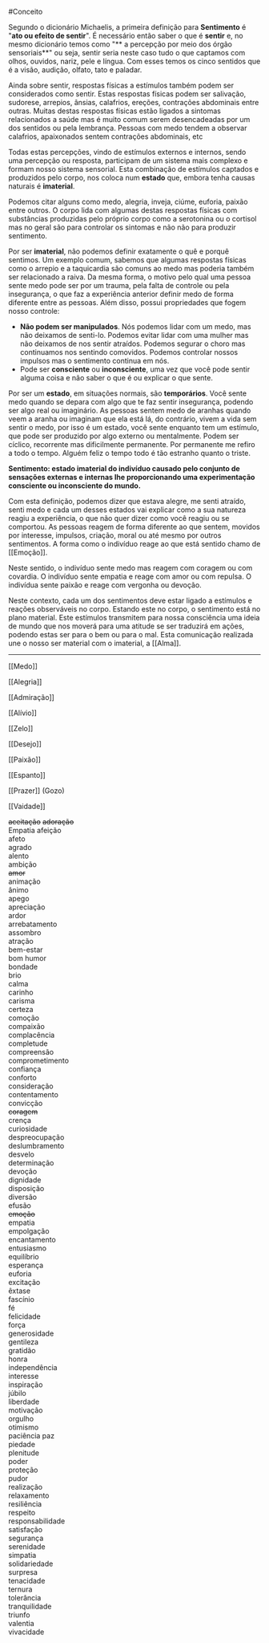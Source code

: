 #Conceito 

Segundo o dicionário Michaelis, a primeira definição para **Sentimento** é "**ato ou efeito de sentir**". É necessário então saber o que é **sentir** e, no mesmo dicionário temos como "** a percepção por meio dos órgão sensoriais**" ou seja, sentir seria neste caso tudo o que captamos com olhos, ouvidos, nariz, pele e língua. Com esses temos os cinco sentidos que é a visão, audição, olfato, tato e paladar. 

Ainda sobre sentir, respostas físicas a estímulos também podem ser considerados como sentir. Estas respostas físicas podem ser salivação, sudorese, arrepios, ânsias, calafrios, ereções, contrações abdominais entre outras. Muitas destas respostas físicas estão ligados a sintomas relacionados a saúde mas é muito comum serem desencadeadas por um dos sentidos ou pela lembrança. Pessoas com medo tendem a observar calafrios, apaixonados sentem contrações abdominais, etc

Todas estas percepções, vindo de estímulos externos e internos, sendo uma percepção ou resposta, participam de um sistema mais complexo e formam nosso sistema sensorial. Esta combinação de estímulos captados e produzidos pelo corpo, nos coloca num **estado** que, embora tenha causas naturais é **imaterial**.

Podemos citar alguns como medo, alegria, inveja, ciúme, euforia, paixão entre outros. O corpo lida com algumas destas respostas físicas com substâncias produzidas pelo próprio corpo como a serotonina ou o cortisol mas no geral são para controlar os sintomas e não não para produzir sentimento.

Por ser **imaterial**, não podemos definir exatamente o quê e porquê sentimos. Um exemplo comum, sabemos que algumas respostas físicas como o arrepio e a taquicardia são comuns ao medo mas poderia também ser relacionado a raiva. Da mesma forma, o motivo pelo qual uma pessoa sente medo pode ser por um trauma, pela falta de controle ou pela insegurança, o que faz a experiência anterior definir medo de forma diferente entre as pessoas. Além disso, possui propriedades que fogem nosso controle:
- **Não podem ser manipulados**. Nós podemos lidar com um medo, mas não deixamos de senti-lo. Podemos evitar lidar com uma mulher mas não deixamos de nos sentir atraídos. Podemos segurar o choro mas continuamos nos sentindo comovidos. Podemos controlar nossos impulsos mas o sentimento continua em nós. 
- Pode ser **consciente** ou **inconsciente**, uma vez que você pode sentir alguma coisa e não saber o que é ou explicar o que sente.

Por ser um **estado**, em situações normais, são **temporários**. Você sente medo quando se depara com algo que te faz sentir insegurança, podendo ser algo real ou imaginário.  As pessoas sentem medo de aranhas quando veem a aranha ou imaginam que ela está lá, do contrário, vivem a vida sem sentir o medo, por isso é um estado, você sente enquanto tem um estímulo, que pode ser produzido por algo externo ou mentalmente. Podem ser cíclico, recorrente mas dificilmente permanente. Por permanente me refiro a todo o tempo. Alguém feliz o tempo todo é tão estranho quanto o triste.

**Sentimento: estado imaterial do indivíduo causado pelo conjunto de sensações externas e internas lhe proporcionando uma experimentação consciente ou inconsciente do mundo.**

Com esta definição, podemos dizer que estava alegre, me senti atraído, senti medo e cada um desses estados vai explicar como a sua natureza reagiu a experiência, o que não quer dizer como você reagiu ou se comportou. As pessoas reagem de forma diferente ao que sentem, movidos por interesse, impulsos, criação, moral ou até mesmo por outros sentimentos. A forma como o indivíduo reage ao que está sentido chamo de [[Emoção]].

Neste sentido, o indivíduo sente medo mas reagem com coragem ou com covardia. O indivíduo sente empatia e reage com amor ou com repulsa. O indivídua sente paixão e reage com vergonha ou devoção.  

Neste contexto, cada um dos sentimentos deve estar ligado a estímulos e reações observáveis no corpo. Estando este no corpo, o sentimento está no plano material. Este estímulos transmitem para nossa consciência uma ideia de mundo que nos moverá para uma atitude se ser traduzirá em ações, podendo estas ser para o bem ou para o mal. Esta comunicação realizada une o nosso ser material com o imaterial, a [[Alma]]. 

---

[[Medo]]

[[Alegria]]

[[Admiração]]

[[Alívio]]

[[Zelo]]

[[Desejo]]

[[Paixão]]

[[Espanto]]

[[Prazer]] (Gozo)

[[Vaidade]]

~~aceitação~~
~~adoração~~  
Empatia
afeição  
afeto  
agrado    
alento    
ambição  
~~amor~~  
animação  
ânimo  
apego  
apreciação  
ardor  
arrebatamento  
assombro  
atração  
bem-estar  
bom humor  
bondade  
brio  
calma  
carinho  
carisma  
certeza  
comoção  
compaixão  
complacência  
completude  
compreensão  
comprometimento  
confiança  
conforto  
consideração  
contentamento  
convicção  
~~coragem~~  
crença  
curiosidade    
despreocupação  
deslumbramento  
desvelo  
determinação  
devoção  
dignidade  
disposição  
diversão  
efusão  
~~emoção~~  
empatia  
empolgação  
encantamento  
entusiasmo  
equilíbrio    
esperança  
euforia  
excitação  
êxtase  
fascínio  
fé  
felicidade  
força  
generosidade  
gentileza  
gratidão  
honra  
independência  
interesse  
inspiração  
júbilo  
liberdade  
motivação  
orgulho  
otimismo  
paciência 
paz  
piedade  
plenitude  
poder  
proteção  
pudor  
realização  
relaxamento  
resiliência  
respeito  
responsabilidade  
satisfação  
segurança  
serenidade  
simpatia  
solidariedade  
surpresa  
tenacidade  
ternura  
tolerância  
tranquilidade  
triunfo  
valentia  
vivacidade  
